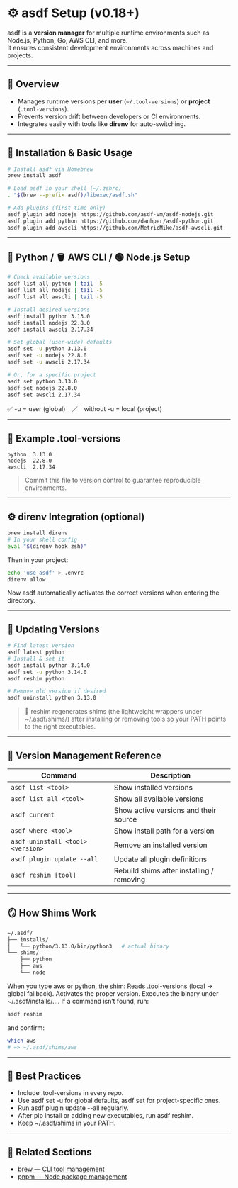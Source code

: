 # ⚙️ asdf Setup (v0.18+)

asdf is a **version manager** for multiple runtime environments such as Node.js, Python, Go, AWS CLI, and more.  
It ensures consistent development environments across machines and projects.

---

## 🧭 Overview

* Manages runtime versions per **user** (`~/.tool-versions`) or **project** (`.tool-versions`).
* Prevents version drift between developers or CI environments.
* Integrates easily with tools like **direnv** for auto-switching.

---

## 🚀 Installation & Basic Usage

```bash
# Install asdf via Homebrew
brew install asdf

# Load asdf in your shell (~/.zshrc)
. "$(brew --prefix asdf)/libexec/asdf.sh"

# Add plugins (first time only)
asdf plugin add nodejs https://github.com/asdf-vm/asdf-nodejs.git
asdf plugin add python https://github.com/danhper/asdf-python.git
asdf plugin add awscli https://github.com/MetricMike/asdf-awscli.git
```
---

## 🐍 Python / 🪣 AWS CLI / 🟢 Node.js Setup

```bash
# Check available versions
asdf list all python | tail -5
asdf list all nodejs | tail -5
asdf list all awscli | tail -5

# Install desired versions
asdf install python 3.13.0
asdf install nodejs 22.8.0
asdf install awscli 2.17.34

# Set global (user-wide) defaults
asdf set -u python 3.13.0
asdf set -u nodejs 22.8.0
asdf set -u awscli 2.17.34

# Or, for a specific project
asdf set python 3.13.0
asdf set nodejs 22.8.0
asdf set awscli 2.17.34
```

✅ -u = user (global) ／ without -u = local (project)

---

## 📄 Example .tool-versions

```text
python  3.13.0
nodejs  22.8.0
awscli  2.17.34
```

> Commit this file to version control to guarantee reproducible environments.

---

## ⚙️ direnv Integration (optional)

```bash
brew install direnv
# In your shell config
eval "$(direnv hook zsh)"
```

Then in your project:

```bash
echo 'use asdf' > .envrc
direnv allow
```

Now asdf automatically activates the correct versions when entering the directory.

---

## 🔄 Updating Versions

```bash
# Find latest version
asdf latest python
# Install & set it
asdf install python 3.14.0
asdf set -u python 3.14.0
asdf reshim python

# Remove old version if desired
asdf uninstall python 3.13.0
```

> 🧩 reshim regenerates shims (the lightweight wrappers under ~/.asdf/shims/)
> after installing or removing tools so your PATH points to the right executables.

---

## 🧱 Version Management Reference

| Command                           | Description                               |
| --------------------------------- | ----------------------------------------- |
| `asdf list <tool>`                | Show installed versions                   |
| `asdf list all <tool>`            | Show all available versions               |
| `asdf current`                    | Show active versions and their source     |
| `asdf where <tool>`               | Show install path for a version           |
| `asdf uninstall <tool> <version>` | Remove an installed version               |
| `asdf plugin update --all`        | Update all plugin definitions             |
| `asdf reshim [tool]`              | Rebuild shims after installing / removing |

---

## 🪞 How Shims Work

```bash
~/.asdf/
├── installs/
│   └── python/3.13.0/bin/python3   # actual binary
└── shims/
    ├── python
    ├── aws
    └── node
```

When you type aws or python, the shim:
Reads .tool-versions (local → global fallback).
Activates the proper version.
Executes the binary under ~/.asdf/installs/....
If a command isn’t found, run:

```bash
asdf reshim
```

and confirm:

```bash
which aws
# => ~/.asdf/shims/aws
```

---

## 🧩 Best Practices

- Include .tool-versions in every repo.
- Use asdf set -u for global defaults, asdf set for project-specific ones.
- Run asdf plugin update --all regularly.
- After pip install or adding new executables, run asdf reshim.
- Keep ~/.asdf/shims in your PATH.

---

## 🔗 Related Sections

* [brew — CLI tool management](../brew/README.md)
* [pnpm — Node package management](../pnpm/README.md)
